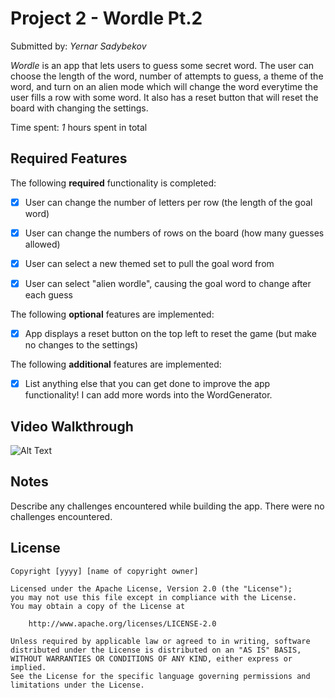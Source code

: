 # Project 2 - Wordle Pt.2

Submitted by: *Yernar Sadybekov*

*Wordle* is an app that lets users to guess some secret word. The user can choose the length of the word, number of attempts to guess, a theme of the word, and turn on an alien mode which will change the word everytime the user fills a row with some word. It also has a reset button that will reset the board with changing the settings.

Time spent: *1* hours spent in total

## Required Features

The following **required** functionality is completed:

- [x] User can change the number of letters per row (the length of the goal word)
- [x] User can change the numbers of rows on the board (how many guesses allowed)
- [x] User can select a new themed set to pull the goal word from
- [x] User can select "alien wordle", causing the goal word to change after each guess


The following **optional** features are implemented:

- [x] App displays a reset button on the top left to reset the game (but make no changes to the settings)

The following **additional** features are implemented:

- [x] List anything else that you can get done to improve the app functionality!
      I can add more words into the WordGenerator.

## Video Walkthrough

![Alt Text](https://www.loom.com/embed/c08c0a3dbb814a58a4c0a05be3eb9a8e?sid=06ee8773-8406-454a-95e9-16a8a725b62b)


## Notes

Describe any challenges encountered while building the app.
There were no challenges encountered.

## License

    Copyright [yyyy] [name of copyright owner]

    Licensed under the Apache License, Version 2.0 (the "License");
    you may not use this file except in compliance with the License.
    You may obtain a copy of the License at

        http://www.apache.org/licenses/LICENSE-2.0

    Unless required by applicable law or agreed to in writing, software
    distributed under the License is distributed on an "AS IS" BASIS,
    WITHOUT WARRANTIES OR CONDITIONS OF ANY KIND, either express or implied.
    See the License for the specific language governing permissions and
    limitations under the License.
